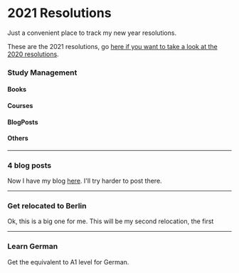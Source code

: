 # 2021 Resolutions
Just a convenient place to track my new year resolutions.

These are the 2021 resolutions, go [here if you want to take a look at the 2020 resolutions](/archive/resolutions2020.md).

### Study Management

#### Books
#### Courses
#### BlogPosts
#### Others

---

### 4 blog posts
Now I have my blog [here](https://gepser.com/). I'll try harder to post there.

---

### Get relocated to Berlin
Ok, this is a big one for me. This will be my second relocation, the first 

---

### Learn German
Get the equivalent to A1 level for German.
